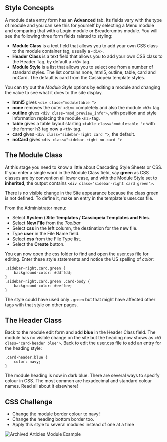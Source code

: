 <!-- Filename: jdocmanual?manual=user&heading=modules&filename=module-styles.md / Display title: Module Styles -->

## Style Concepts

A module data entry form has an **Advanced** tab. Its fields vary with the type
of module and you can see this for yourself by selecting a Menu module and
comparing that with a Login module or Breadcrumbs module. You will see the
following three form fields ralated to styling:

* **Module Class** is a text field that allows you to add your own CSS class
to the module container tag, usually a `<div>`.
* **Header Class** is a text field that allows you to add your own CSS class
to the Header Tag, by default a `<h3>` tag.
* **Module Style** is a list that allows you to select one from a number of
standard styles. The list contains none, html5, outline, table, card and
noCard. The default is card from the Cassiopeia template styles.

You can try out the *Module Style* options by editing a module and changing
the value to see what it does to the site display.

* **html5** gives `<div class="moduletable ">`
* **none** removes the outer `<div>` completely and also the module `<h3>` tag.
* **outline** gives `<div class="mod_preview_info">`, with position and style
information replacing the module `<h3>` tag.
* **table** gives a table layout starting `<table class="moduletable ">` with
the former h3 tag now a `<th>` tag.
* **card** gives `<div class="sidebar-right card ">`, the default.
* **noCard** gives `<div class="sidebar-right no-card ">`

## The Module Class

At this stage you need to know a little about Cascading Style Sheets or CSS.
If you enter a single word in the Module Class field, say **green** as CSS
classes are by convention all lower case, and with the Module Style set to
**inherited**, the output contains `<div class="sidebar-right card green">`.

There is no visible change in the Site appearance because the class green is
not defined. To define it, make an entry in the template's user.css file.

From the Administrator menu:
* Select **System / Site Templates / Cassiopeia Templates and Files**.
* Select **New File** from the *Toolbar*
* Select **css** in the left column, the destination for the new file.
* Type **user** in the File Name field.
* Select **css** from the File Type list.
* Select the **Create** button.

You can now open the css folder to find and open the user.css file for editing.
Enter these style statements and notice the US spelling of *color*:
```
.sidebar-right.card.green {
    background-color: #ddffdd;
}
.sidebar-right.card.green .card-body {
    background-color: #eeffee;
}
```
The style could have used only `.green` but that might have affected other tags
with that style on other pages.

## The Header Class

Back to the module edit form and add **blue** in the Header Class field. The
module has no visible change on the site but the heading now shows as
`<h3 class="card-header blue">`. Back to edit the user.css file to add an entry
for the heading style:
```
.card-header.blue {
    color: navy;
}
```
The module heading is now in dark blue. There are several ways to specify
colour in CSS. The most common are hexadecimal and standard colour names.
Read all about it elsewhere!

## CSS Challenge

* Change the module border colour to navy!
* Change the heading bottom border too.
* Apply this style to several modules instead of one at a time

![Archived Articles Module Example](../../../en/images/modules/modules-archived-articles.png "Archived Articles Module Example")
